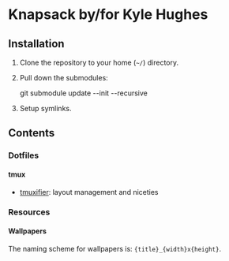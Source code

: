 # Knapsack by/for Kyle Hughes

## Installation

1. Clone the repository to your home (`~/`) directory.
2. Pull down the submodules:

    git submodule update --init --recursive
				
3. Setup symlinks.

## Contents

### Dotfiles 

#### tmux

- [tmuxifier][dotfiles_tmuxifier]: layout management and niceties

[dotfiles_tmuxifier]: https://github.com/jimeh/tmuxifier

### Resources

#### Wallpapers

The naming scheme for wallpapers is: `{title}_{width}x{height}`.

